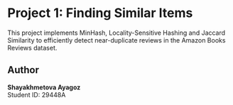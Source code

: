 # Project 1: Finding Similar Items

This project implements MinHash, Locality-Sensitive Hashing and Jaccard Similarity to efficiently detect near-duplicate reviews in the Amazon Books Reviews dataset.  

## Author
**Shayakhmetova Ayagoz**  
Student ID: 29448A  
